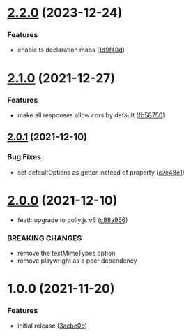 # [2.2.0](https://github.com/redabacha/polly-adapter-playwright/compare/v2.1.0...v2.2.0) (2023-12-24)

### Features

- enable ts declaration maps ([1d9f48d](https://github.com/redabacha/polly-adapter-playwright/commit/1d9f48dfc3c9c09e59223a4efba1291be3df341e))

# [2.1.0](https://github.com/redabacha/polly-adapter-playwright/compare/v2.0.1...v2.1.0) (2021-12-27)

### Features

- make all responses allow cors by default ([fb58750](https://github.com/redabacha/polly-adapter-playwright/commit/fb58750ed6109597becbed479d7630d3e516dc20))

## [2.0.1](https://github.com/redabacha/polly-adapter-playwright/compare/v2.0.0...v2.0.1) (2021-12-10)

### Bug Fixes

- set defaultOptions as getter instead of property ([c7e48e1](https://github.com/redabacha/polly-adapter-playwright/commit/c7e48e1733985cd50ccc4e7b98b693a26d9b952b))

# [2.0.0](https://github.com/redabacha/polly-adapter-playwright/compare/v1.0.0...v2.0.0) (2021-12-10)

- feat!: upgrade to polly.js v6 ([c88a956](https://github.com/redabacha/polly-adapter-playwright/commit/c88a95612ad269557d07262fa51f73986c8678c4))

### BREAKING CHANGES

- remove the textMimeTypes option
- remove playwright as a peer dependency

# 1.0.0 (2021-11-20)

### Features

- initial release ([3acbe0b](https://github.com/redabacha/polly-adapter-playwright/commit/3acbe0b6367c9a6148f134b6acae77aa672afd45))
